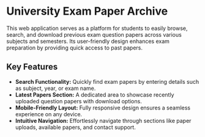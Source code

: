 <h1>University Exam Paper Archive</h1>
<p>This web application serves as a platform for students to easily browse, search, and download previous exam question papers across various subjects and semesters. Its user-friendly design enhances exam preparation by providing quick access to past papers.</p>
<h2>Key Features</h2>
     <ul>
        <li><strong>Search Functionality:</strong> Quickly find exam papers by entering details such as subject, year, or exam name.</li>
        <li><strong>Latest Papers Section:</strong> A dedicated area to showcase recently uploaded question papers with download options.</li>
        <li><strong>Mobile-Friendly Layout:</strong> Fully responsive design ensures a seamless experience on any device.</li>
        <li><strong>Intuitive Navigation:</strong> Effortlessly navigate through sections like paper uploads, available papers, and contact support.</li>
     </ul>
</section>

